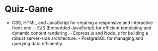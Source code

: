 # Quiz-Game
- CSS, HTML, and JavaScript for creating a responsive and interactive front-end. - EJS (Embedded JavaScript) for efficient templating and dynamic content rendering. - Express.js and Node.js for building a robust server-side architecture. - PostgreSQL for managing and querying data efficiently.
